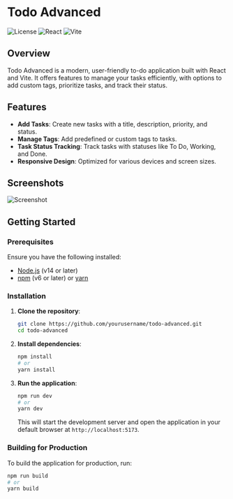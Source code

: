 # Todo Advanced

![License](https://img.shields.io/badge/license-MIT-green)
![React](https://img.shields.io/badge/react-v17.0.2-blue)
![Vite](https://img.shields.io/badge/vite-v2.6.4-orange)

## Overview

Todo Advanced is a modern, user-friendly to-do application built with React and Vite. It offers features to manage your tasks efficiently, with options to add custom tags, prioritize tasks, and track their status.

## Features

- **Add Tasks**: Create new tasks with a title, description, priority, and status.
- **Manage Tags**: Add predefined or custom tags to tasks.
- **Task Status Tracking**: Track tasks with statuses like To Do, Working, and Done.
- **Responsive Design**: Optimized for various devices and screen sizes.

## Screenshots

![Screenshot](path_to_your_screenshot.png)

## Getting Started

### Prerequisites

Ensure you have the following installed:

- [Node.js](https://nodejs.org/en/) (v14 or later)
- [npm](https://www.npmjs.com/) (v6 or later) or [yarn](https://yarnpkg.com/)

### Installation

1. **Clone the repository**:

    ```bash
    git clone https://github.com/yourusername/todo-advanced.git
    cd todo-advanced
    ```

2. **Install dependencies**:

    ```bash
    npm install
    # or
    yarn install
    ```

3. **Run the application**:

    ```bash
    npm run dev
    # or
    yarn dev
    ```

    This will start the development server and open the application in your default browser at `http://localhost:5173`.

### Building for Production

To build the application for production, run:

```bash
npm run build
# or
yarn build
